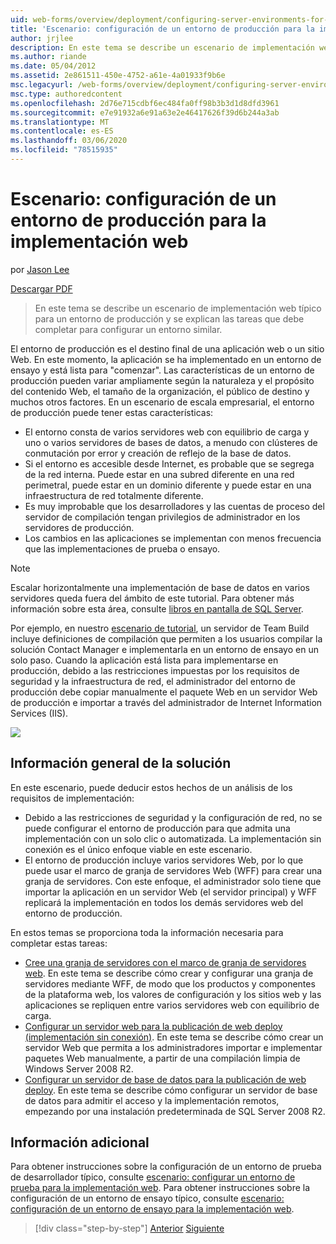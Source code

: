 ```yaml
---
uid: web-forms/overview/deployment/configuring-server-environments-for-web-deployment/scenario-configuring-a-production-environment-for-web-deployment
title: 'Escenario: configuración de un entorno de producción para la implementación web | Microsoft Docs'
author: jrjlee
description: En este tema se describe un escenario de implementación web típico para un entorno de producción y se explican las tareas que se deben completar para configurar un similar...
ms.author: riande
ms.date: 05/04/2012
ms.assetid: 2e861511-450e-4752-a61e-4a01933f9b6e
msc.legacyurl: /web-forms/overview/deployment/configuring-server-environments-for-web-deployment/scenario-configuring-a-production-environment-for-web-deployment
msc.type: authoredcontent
ms.openlocfilehash: 2d76e715cdbf6ec484fa0ff98b3b3d1d8dfd3961
ms.sourcegitcommit: e7e91932a6e91a63e2e46417626f39d6b244a3ab
ms.translationtype: MT
ms.contentlocale: es-ES
ms.lasthandoff: 03/06/2020
ms.locfileid: "78515935"
---
```

# <a name="scenario-configuring-a-production-environment-for-web-deployment"></a>Escenario: configuración de un entorno de producción para la implementación web

por [Jason Lee](https://github.com/jrjlee)

[Descargar PDF](https://msdnshared.blob.core.windows.net/media/MSDNBlogsFS/prod.evol.blogs.msdn.com/CommunityServer.Blogs.Components.WeblogFiles/00/00/00/63/56/8130.DeployingWebAppsInEnterpriseScenarios.pdf)

> En este tema se describe un escenario de implementación web típico para un entorno de producción y se explican las tareas que debe completar para configurar un entorno similar.

El entorno de producción es el destino final de una aplicación web o un sitio Web. En este momento, la aplicación se ha implementado en un entorno de ensayo y está lista para "comenzar". Las características de un entorno de producción pueden variar ampliamente según la naturaleza y el propósito del contenido Web, el tamaño de la organización, el público de destino y muchos otros factores. En un escenario de escala empresarial, el entorno de producción puede tener estas características:

- El entorno consta de varios servidores web con equilibrio de carga y uno o varios servidores de bases de datos, a menudo con clústeres de conmutación por error y creación de reflejo de la base de datos.
- Si el entorno es accesible desde Internet, es probable que se segrega de la red interna. Puede estar en una subred diferente en una red perimetral, puede estar en un dominio diferente y puede estar en una infraestructura de red totalmente diferente.
- Es muy improbable que los desarrolladores y las cuentas de proceso del servidor de compilación tengan privilegios de administrador en los servidores de producción.
- Los cambios en las aplicaciones se implementan con menos frecuencia que las implementaciones de prueba o ensayo.

> [!NOTE]
> Escalar horizontalmente una implementación de base de datos en varios servidores queda fuera del ámbito de este tutorial. Para obtener más información sobre esta área, consulte [libros en pantalla de SQL Server](https://technet.microsoft.com/library/ms130214.aspx).

Por ejemplo, en nuestro [escenario de tutorial](../deploying-web-applications-in-enterprise-scenarios/enterprise-web-deployment-scenario-overview.md), un servidor de Team Build incluye definiciones de compilación que permiten a los usuarios compilar la solución Contact Manager e implementarla en un entorno de ensayo en un solo paso. Cuando la aplicación está lista para implementarse en producción, debido a las restricciones impuestas por los requisitos de seguridad y la infraestructura de red, el administrador del entorno de producción debe copiar manualmente el paquete Web en un servidor Web de producción e importar a través del administrador de Internet Information Services (IIS).

![](scenario-configuring-a-production-environment-for-web-deployment/_static/image1.png)

## <a name="solution-overview"></a>Información general de la solución

En este escenario, puede deducir estos hechos de un análisis de los requisitos de implementación:

- Debido a las restricciones de seguridad y la configuración de red, no se puede configurar el entorno de producción para que admita una implementación con un solo clic o automatizada. La implementación sin conexión es el único enfoque viable en este escenario.
- El entorno de producción incluye varios servidores Web, por lo que puede usar el marco de granja de servidores Web (WFF) para crear una granja de servidores. Con este enfoque, el administrador solo tiene que importar la aplicación en un servidor Web (el servidor principal) y WFF replicará la implementación en todos los demás servidores web del entorno de producción.

En estos temas se proporciona toda la información necesaria para completar estas tareas:

- [Cree una granja de servidores con el marco de granja de servidores web](configuring-a-database-server-for-web-deploy-publishing.md). En este tema se describe cómo crear y configurar una granja de servidores mediante WFF, de modo que los productos y componentes de la plataforma web, los valores de configuración y los sitios web y las aplicaciones se repliquen entre varios servidores web con equilibrio de carga.
- [Configurar un servidor web para la publicación de web deploy (implementación sin conexión)](configuring-a-web-server-for-web-deploy-publishing-offline-deployment.md). En este tema se describe cómo crear un servidor Web que permita a los administradores importar e implementar paquetes Web manualmente, a partir de una compilación limpia de Windows Server 2008 R2.
- [Configurar un servidor de base de datos para la publicación de web deploy](configuring-a-database-server-for-web-deploy-publishing.md). En este tema se describe cómo configurar un servidor de base de datos para admitir el acceso y la implementación remotos, empezando por una instalación predeterminada de SQL Server 2008 R2.

## <a name="further-reading"></a>Información adicional

Para obtener instrucciones sobre la configuración de un entorno de prueba de desarrollador típico, consulte [escenario: configurar un entorno de prueba para la implementación web](scenario-configuring-a-test-environment-for-web-deployment.md). Para obtener instrucciones sobre la configuración de un entorno de ensayo típico, consulte [escenario: configuración de un entorno de ensayo para la implementación web](scenario-configuring-a-staging-environment-for-web-deployment.md).

> [!div class="step-by-step"]
> [Anterior](scenario-configuring-a-staging-environment-for-web-deployment.md)
> [Siguiente](configuring-a-web-server-for-web-deploy-publishing-remote-agent.md)
